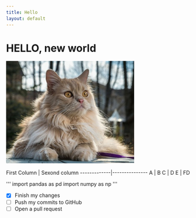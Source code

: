 ```yaml
---
title: Hello
layout: default
---
```


# HELLO, new world
![Image](images/persidskaya-koshka.jpg)

<p>
First Column | Sexond column
-------------|---------------
A | B
C | D
E | FD
</p>

''' import pandas as pd
import numpy as np
'''

- [x] Finish my changes
- [ ] Push my commits to GitHub
- [ ] Open a pull request

